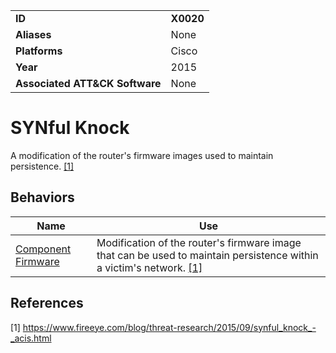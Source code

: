 |||
|---------|------------------------|
|**ID**|**X0020**|
|**Aliases**|None|
|**Platforms**|Cisco|
|**Year**| 2015 |
|**Associated ATT&CK Software**|None|

SYNful Knock
============
A modification of the router's firmware images used to maintain persistence. [[1]](#1)

Behaviors
---------
|Name|Use|
|---------------------|-------------------------------------------------------|
|[Component Firmware](https://github.com/MBCProject/mbc-beta/blob/master/persistence/component-firmware.md) | Modification of the router's firmware image that can be used to maintain persistence within a victim's network. [[1]](#1)|

References
----------
<a name="1">[1]</a> https://www.fireeye.com/blog/threat-research/2015/09/synful_knock_-_acis.html